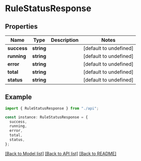 # RuleStatusResponse

## Properties

| Name        | Type       | Description | Notes                  |
| ----------- | ---------- | ----------- | ---------------------- |
| **success** | **string** |             | [default to undefined] |
| **running** | **string** |             | [default to undefined] |
| **error**   | **string** |             | [default to undefined] |
| **total**   | **string** |             | [default to undefined] |
| **status**  | **string** |             | [default to undefined] |

## Example

```typescript
import { RuleStatusResponse } from "./api";

const instance: RuleStatusResponse = {
  success,
  running,
  error,
  total,
  status,
};
```

[[Back to Model list]](../README.md#documentation-for-models) [[Back to API list]](../README.md#documentation-for-api-endpoints) [[Back to README]](../README.md)
